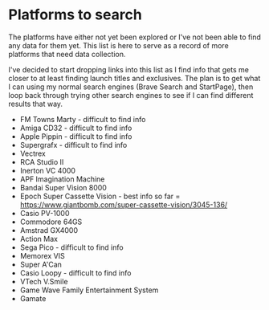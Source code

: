 # Platforms to search

The platforms have either not yet been explored or I've not been able to find any data for them yet. This list is here to serve as a record of more platforms that need data collection.

I've decided to start dropping links into this list as I find info that gets me closer to at least finding launch titles and exclusives. The plan is to get what I can using my normal search engines (Brave Search and StartPage), then loop back through trying other search engines to see if I can find different results that way.

- FM Towns Marty - difficult to find info
- Amiga CD32 - difficult to find info
- Apple Pippin - difficult to find info
- Supergrafx - difficult to find info
- Vectrex
- RCA Studio II
- Inerton VC 4000
- APF Imagination Machine
- Bandai Super Vision 8000
- Epoch Super Cassette Vision - best info so far = https://www.giantbomb.com/super-cassette-vision/3045-136/
- Casio PV-1000
- Commodore 64GS
- Amstrad GX4000
- Action Max
- Sega Pico - difficult to find info
- Memorex VIS
- Super A'Can
- Casio Loopy - difficult to find info
- VTech V.Smile
- Game Wave Family Entertainment System
- Gamate

